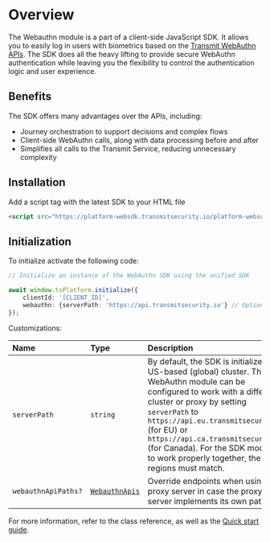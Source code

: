 # Overview

The Webauthn module is a part of a client-side JavaScript SDK. It allows you to easily log in users with biometrics based on the [Transmit WebAuthn APIs](/openapi/user/backend-webauthn/). The SDK does all the heavy lifting to provide secure WebAuthn authentication while leaving you the flexibility to control the authentication logic and user experience.

## Benefits

The SDK offers many advantages over the APIs, including:

 - Journey orchestration to support decisions and complex flows
 - Client-side WebAuthn calls, along with data processing before and after
 - Simplifies all calls to the Transmit Service, reducing unnecessary complexity

## Installation


Add a script tag with the latest SDK to your HTML file

```html
<script src="https://platform-websdk.transmitsecurity.io/platform-websdk/latest/ts-platform-websdk.js" id="platform-sdk"></script>
```

## Initialization

To initialize activate the following code:
```ts
// Initialize an instance of the WebAuthn SDK using the unified SDK

await window.tsPlatform.initialize({
    clientId: '[CLIENT_ID]',
    webauthn: {serverPath: 'https://api.transmitsecurity.io'} // Optional for US region
});

```
Customizations:

| Name | Type | Description |
| :------ | :------ | :------ |
| `serverPath` | `string` | By default, the SDK is initialized for US-based (global) cluster. The WebAuthn module can be configured to work with a different cluster or proxy by setting `serverPath` to `https://api.eu.transmitsecurity.io` (for EU) or `https://api.ca.transmitsecurity.io` (for Canada). For the SDK modules to work properly together, the regions must match.|
| `webauthnApiPaths?` | [`WebauthnApis`](/sdk-ref/authnsdk/interfaces/WebauthnApis.md) | Override endpoints when using a proxy server in case the proxy server implements its own paths. |

For more information, refer to the class reference, as well as the [Quick start guide](/guides/webauthn/quick_start_sdk.md).

<style>
table th:first-of-type {
    width: 20%;
}
table th:nth-of-type(2) {
    width: 15%;
}
table th:nth-of-type(3) {
    width: 65%;
}
</style>
